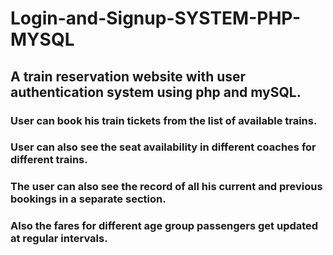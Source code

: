# Login-and-Signup-SYSTEM-PHP-MYSQL
## A train reservation website with user authentication system using php and mySQL.
### User can book his train tickets from the list of available trains.
### User can also see the seat availability in different coaches for different trains.
### The user can also see the record of all his current and previous bookings in a separate section.
### Also the fares for different age group passengers get updated at regular intervals.
